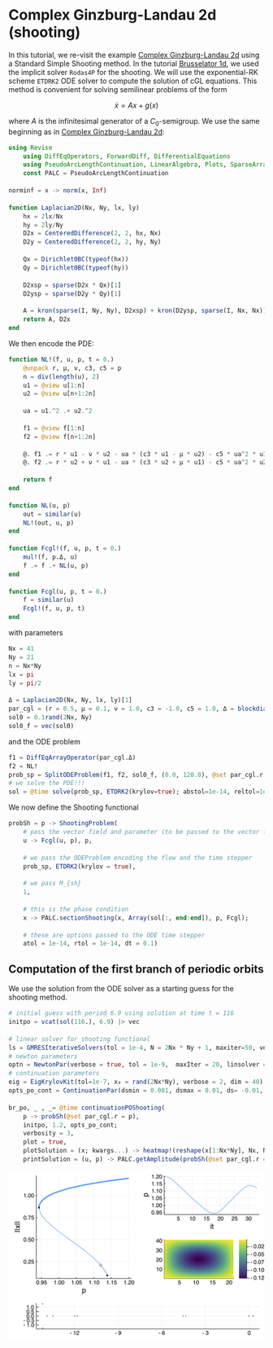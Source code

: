 # Complex Ginzburg-Landau 2d (shooting)

In this tutorial, we re-visit the example [Complex Ginzburg-Landau 2d](@ref) using a Standard Simple Shooting method. In the tutorial [Brusselator 1d](@ref), we used the implicit solver `Rodas4P` for the shooting. We will use the exponential-RK scheme `ETDRK2` ODE solver to compute the solution of cGL equations. This method is convenient for solving semilinear problems of the form 

$$\dot x = Ax+g(x)$$ 

where $A$ is the infinitesimal generator of a $C_0$-semigroup. We use the same beginning as in [Complex Ginzburg-Landau 2d](@ref):

```julia
using Revise
	using DiffEqOperators, ForwardDiff, DifferentialEquations
	using PseudoArcLengthContinuation, LinearAlgebra, Plots, SparseArrays, Parameters, Setfield
	const PALC = PseudoArcLengthContinuation

norminf = x -> norm(x, Inf)

function Laplacian2D(Nx, Ny, lx, ly)
	hx = 2lx/Nx
	hy = 2ly/Ny
	D2x = CenteredDifference(2, 2, hx, Nx)
	D2y = CenteredDifference(2, 2, hy, Ny)
	
	Qx = Dirichlet0BC(typeof(hx))
	Qy = Dirichlet0BC(typeof(hy))
	
	D2xsp = sparse(D2x * Qx)[1]
	D2ysp = sparse(D2y * Qy)[1]

	A = kron(sparse(I, Ny, Ny), D2xsp) + kron(D2ysp, sparse(I, Nx, Nx))
	return A, D2x
end
```

We then encode the PDE:

```julia
function NL!(f, u, p, t = 0.)
	@unpack r, μ, ν, c3, c5 = p
	n = div(length(u), 2)
	u1 = @view u[1:n]
	u2 = @view u[n+1:2n]

	ua = u1.^2 .+ u2.^2

	f1 = @view f[1:n]
	f2 = @view f[n+1:2n]

	@. f1 .= r * u1 - ν * u2 - ua * (c3 * u1 - μ * u2) - c5 * ua^2 * u1
	@. f2 .= r * u2 + ν * u1 - ua * (c3 * u2 + μ * u1) - c5 * ua^2 * u2

	return f
end

function NL(u, p)
	out = similar(u)
	NL!(out, u, p)
end

function Fcgl!(f, u, p, t = 0.)
	mul!(f, p.Δ, u)
	f .= f .+ NL(u, p)
end

function Fcgl(u, p, t = 0.)
	f = similar(u)
	Fcgl!(f, u, p, t)
end
```

with parameters 

```julia
Nx = 41
Ny = 21
n = Nx*Ny
lx = pi
ly = pi/2

Δ = Laplacian2D(Nx, Ny, lx, ly)[1]
par_cgl = (r = 0.5, μ = 0.1, ν = 1.0, c3 = -1.0, c5 = 1.0, Δ = blockdiag(Δ, Δ))
sol0 = 0.1rand(2Nx, Ny)
sol0_f = vec(sol0)
```

and the ODE problem

```julia
f1 = DiffEqArrayOperator(par_cgl.Δ)
f2 = NL!
prob_sp = SplitODEProblem(f1, f2, sol0_f, (0.0, 120.0), @set par_cgl.r = 1.2)
# we solve the PDE!!!
sol = @time solve(prob_sp, ETDRK2(krylov=true); abstol=1e-14, reltol=1e-14, dt = 0.1)
```

We now define the Shooting functional

```julia
probSh = p -> ShootingProblem(
	# pass the vector field and parameter (to be passed to the vector field)
	u -> Fcgl(u, p), p,

	# we pass the ODEProblem encoding the flow and the time stepper
	prob_sp, ETDRK2(krylov = true),

	# we pass M_{sh}
	1,

	# this is the phase condition
	x -> PALC.sectionShooting(x, Array(sol[:, end:end]), p, Fcgl);

	# these are options passed to the ODE time stepper
	atol = 1e-14, rtol = 1e-14, dt = 0.1)
```

## Computation of the first branch of periodic orbits

We use the solution from the ODE solver as a starting guess for the shooting method.

```julia
# initial guess with period 6.9 using solution at time t = 116
initpo = vcat(sol(116.), 6.9) |> vec

# linear solver for shooting functional
ls = GMRESIterativeSolvers(tol = 1e-4, N = 2Nx * Ny + 1, maxiter=50, verbose = false)
# newton parameters
optn = NewtonPar(verbose = true, tol = 1e-9,  maxIter = 20, linsolver = ls)
# continuation parameters
eig = EigKrylovKit(tol=1e-7, x₀ = rand(2Nx*Ny), verbose = 2, dim = 40)
opts_po_cont = ContinuationPar(dsmin = 0.001, dsmax = 0.01, ds= -0.01, pMax = 1.5, maxSteps = 60, newtonOptions = (@set optn.eigsolver = eig), nev = 5, precisionStability = 1e-3, detectBifurcation = 2)

br_po, _ , _= @time continuationPOShooting(
	p -> probSh(@set par_cgl.r = p),
	initpo, 1.2, opts_po_cont;
	verbosity = 3,
	plot = true,
	plotSolution = (x; kwargs...) -> heatmap!(reshape(x[1:Nx*Ny], Nx, Ny); color=:viridis, kwargs...),
	printSolution = (u, p) -> PALC.getAmplitude(probSh(@set par_cgl.r = p), u; ratio = 2), normC = norminf)
```

![](cgl-sh-br.png)
